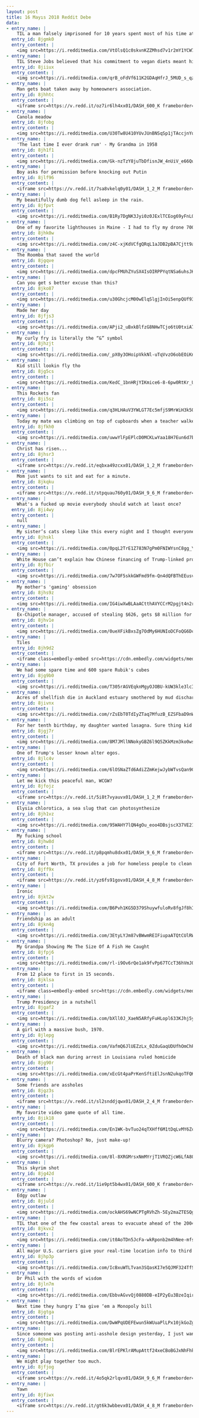 ```yaml
---
layout: post
title: 16 Mayıs 2018 Reddit Debe
data:
- entry_name: |
    TIL a man falsely imprisoned for 10 years spent most of his time at the library to study law and prove his innocence, and then became a lawyer to help free other people who have been falsely convicted.
  entry_id: 8jgmk0
  entry_content: |
    <img src=https://i.redditmedia.com/VtOlsQ1c0skvnKZZMhsd7v1r2mY1YCW7TA3oDR1BhfA.jpg?s=5fefd2e60da4efe60bff73694c501f8a frameborder=0>
- entry_name: |
    TIL Steve Jobs believed that his commitment to vegan diets meant his body was flushed of mucus and he was free from body odor, so he didn't need to wear deodorant or shower regularly. His former coworkers quote that he was 'very, very wrong'
  entry_id: 8jiiux
  entry_content: |
    <img src=https://i.redditmedia.com/qrB_oFdVf611K2GDAqHfrJ_5MUD_s_qzDYyHIftx3yI.jpg?s=f955970b58202237134c5b8b0a9a67dd frameborder=0>
- entry_name: |
    Man gets boat taken away by homeowners association.
  entry_id: 8jhhtc
  entry_content: |
    <iframe src=https://v.redd.it/oz7ir6lh4xx01/DASH_600_K frameborder=0></iframe>
- entry_name: |
    Canola meadow
  entry_id: 8jfobg
  entry_content: |
    <img src=https://i.redditmedia.com/U30Tw8U410YUvJUnBNSqSp1jTAccjnYqHa0peyR7UDI.jpg?s=787af21637fbeb0dd347a6433e6b314f frameborder=0>
- entry_name: |
    'The last time I ever drank rum' - My Grandma in 1958
  entry_id: 8jh1f1
  entry_content: |
    <img src=https://i.redditmedia.com/Gk-nzTzY8juTbDfisnJW_4nUiV_e66Quy4J5J4XqY1I.jpg?s=0fdf7bf853d46efd82f90f8cea7cf656 frameborder=0>
- entry_name: |
    Boy asks for permission before knocking out Putin
  entry_id: 8jlf96
  entry_content: |
    <iframe src=https://v.redd.it/7sa8vkelq0y01/DASH_1_2_M frameborder=0></iframe>
- entry_name: |
    My beautifully dumb dog fell asleep in the rain.
  entry_id: 8jfpvt
  entry_content: |
    <img src=https://i.redditmedia.com/B1Ry7DgNK3Jyi0z0JExlTCEog69yFnLQj0k6oLjbOOo.jpg?s=1a43a15fb385eacb9f34c8567cbc66de frameborder=0>
- entry_name: |
    One of my favorite lighthouses in Maine - I had to fly my drone 7000ft out into the ocean in order to capture this photo, almost didn't have enough battery to get it back to land.
  entry_id: 8jhk0w
  entry_content: |
    <img src=https://i.redditmedia.com/z4C-xjKdVCfgQRqL1aJDB2pBA7Cjtt9aoHmd5Xqyw68.jpg?s=53233c779256321dd5c30a9b747dea49 frameborder=0>
- entry_name: |
    The Roomba that saved the world
  entry_id: 8jgqve
  entry_content: |
    <img src=https://i.redditmedia.com/dpcFMUhZYuSX4IsOIRPPYqtNSa6uhsJKkv2_w_l2NHQ.jpg?s=533d377e887032a1a137db6d262643e3 frameborder=0>
- entry_name: |
    Can you get s better excuse than this?
  entry_id: 8jko87
  entry_content: |
    <img src=https://i.redditmedia.com/u30GhcjcM00wElqSlgjInOi5enpQUf93ABQGBRALHzw.jpg?s=b9e97c12a7084fb659387c78c668956d frameborder=0>
- entry_name: |
    Made her day
  entry_id: 8jfjs3
  entry_content: |
    <img src=https://i.redditmedia.com/APji2_uBxkBlfzG8NHwTCjo6tU0txiA7gZjo59LgSac.jpg?s=e360ecacc3db0b8a66ae9ef80594e1a4 frameborder=0>
- entry_name: |
    My curly fry is literally the “&” symbol
  entry_id: 8jhzjt
  entry_content: |
    <img src=https://i.redditmedia.com/_pX0y3OHoipVkkNl-uTqVvzO6obEOiKnmMHik9fTfx8.jpg?s=c1b92b74e1dd06ec3c6e4e6ffecc7eb2 frameborder=0>
- entry_name: |
    Kid still lookin fly tho
  entry_id: 8jg5cs
  entry_content: |
    <img src=https://i.redditmedia.com/KedC_1bnHRjYIKmice6-8-6pw0RtKr_UdaVCvtPMmlA.jpg?s=91f2480926bfc75a9e5e475efa91145a frameborder=0>
- entry_name: |
    This Rockets fan
  entry_id: 8ji5sz
  entry_content: |
    <img src=https://i.redditmedia.com/q3HLHAuV3YWLGT7Ec5mfjS9MrWiH3k5QVLHMtJlFY2E.jpg?s=249ceae262e97f626c3ffc4bc9d9bf77 frameborder=0>
- entry_name: |
    Today my mate was climbing on top of cupboards when a teacher walked in, he then decides to pick up a textbook and start reading it as if that will justify his actions xD
  entry_id: 8jfkh0
  entry_content: |
    <img src=https://i.redditmedia.com/uwwYlFpEPlcD0MCKLwYaa18H7Eun6d7b21kD0bI_-A4.jpg?s=ab72eaa224843395c8b034b3f97e0522 frameborder=0>
- entry_name: |
    Christ has risen...
  entry_id: 8jhsr3
  entry_content: |
    <iframe src=https://v.redd.it/eqbxa49zcxx01/DASH_1_2_M frameborder=0></iframe>
- entry_name: |
    Mom just wants to sit and eat for a minute.
  entry_id: 8jkqku
  entry_content: |
    <iframe src=https://v.redd.it/stpquau760y01/DASH_9_6_M frameborder=0></iframe>
- entry_name: |
    What's a fucked up movie everybody should watch at least once?
  entry_id: 8ji4wy
  entry_content: |
    null
- entry_name: |
    My sister’s cats sleep like this every night and I thought everyone should know
  entry_id: 8jhskl
  entry_content: |
    <img src=https://i.redditmedia.com/0pqL2TrE1Z783N7gPm0FNIWYsnC8gg_Yhd4Zz3nIHzE.jpg?s=03e9b1520a8123d500cf3ecad283c829 frameborder=0>
- entry_name: |
    White House can’t explain how Chinese financing of Trump-linked project doesn’t violate Constitution
  entry_id: 8jfbir
  entry_content: |
    <img src=https://i.redditmedia.com/7w7OF5skkGWFmd9fm-Qn4dQFBThEEusvCI26PS-RX9w.jpg?s=80ade3c4fd2d98ba754dacbdf2eb979f frameborder=0>
- entry_name: |
    My mother's 'gaming' obsession
  entry_id: 8jhs9z
  entry_content: |
    <img src=https://i.redditmedia.com/IG4iwXwBLAaACtthAVYCCrM2pgjt4n2rsw3MbO83wlI.jpg?s=a1d1f6150308d78f2ba06d171f0c6632 frameborder=0>
- entry_name: |
    Ex-Chipotle manager, accused of stealing $626, gets $8 million for wrongful termination
  entry_id: 8jhv1e
  entry_content: |
    <img src=https://i.redditmedia.com/0ueXFikBxsZg7OdMy6HUNIoDCFoQG6Dc1ahz9JUA1uE.jpg?s=068c7b4f596874540cd869e0bd209612 frameborder=0>
- entry_name: |
    Tiles
  entry_id: 8jh9d2
  entry_content: |
    <iframe class=embedly-embed src=https://cdn.embedly.com/widgets/media.html?src=https%3A%2F%2Fgfycat.com%2Fifr%2FNarrowMintyAnura&url=https%3A%2F%2Fgfycat.com%2FNarrowMintyAnura&image=https%3A%2F%2Fthumbs.gfycat.com%2FNarrowMintyAnura-size_restricted.gif&key=522baf40bd3911e08d854040d3dc5c07&type=text%2Fhtml&schema=gfycat width=512 height=640 scrolling=no frameborder=0 allowfullscreen></iframe>
- entry_name: |
    We had some spare time and 600 spare Rubik's cubes
  entry_id: 8jg9b0
  entry_content: |
    <img src=https://i.redditmedia.com/T305rAGVEqknMgyOJOBU-kUW3kle3lcITREzze83ZG4.jpg?s=e7d30ffec38ebd8df83d3f97e70c02f4 frameborder=0>
- entry_name: |
    Acres of shellfish die in Auckland estuary smothered by mud discharged from building sites - The mullet no longer fly, the stingrays are few & soon shore birds will follow. It's the most brazen case of violation of the most highly protected area you can get under NZ law.
  entry_id: 8jivnx
  entry_content: |
    <img src=https://i.redditmedia.com/rZsEbT0TdIyZTaq7MfuzB_EZSFbaD9nW__dpHmoHzUo.jpg?s=7e994b3a9a5c54f5aa78740dd4d7b1fc frameborder=0>
- entry_name: |
    For her tenth birthday, my daughter wanted lasagna. Sure thing kid
  entry_id: 8jgj7r
  entry_content: |
    <img src=https://i.redditmedia.com/8M7JMllNNokyGBZ6l9Q5ZKkMzm3ko0wsTOxAgdUjmf4.jpg?s=0ba928aa8c19bc482c8bb3062d4fe4a0 frameborder=0>
- entry_name: |
    One of Trump's lesser known alter egos.
  entry_id: 8jlc4v
  entry_content: |
    <img src=https://i.redditmedia.com/6lOSNaZTd6AdiZZmKejwJybWTvsQan9Coax0QokhpB8.jpg?s=6b18720bf12f0f871f8592527b89c779 frameborder=0>
- entry_name: |
    Let me kick this peaceful man, WCGW?
  entry_id: 8jfojz
  entry_content: |
    <iframe src=https://v.redd.it/5i8t7vyauvx01/DASH_1_2_M frameborder=0></iframe>
- entry_name: |
    Elysia chlorotica, a sea slug that can photosynthesize
  entry_id: 8jh1vz
  entry_content: |
    <img src=https://i.redditmedia.com/95WAHY7lQN4gOu_eoo4DBsjscX37VE21juKa3hmLoBg.jpg?s=11a0c5d545b0c5b86a5aaf0e12cd7fca frameborder=0>
- entry_name: |
    My fucking school
  entry_id: 8jhw8d
  entry_content: |
    <iframe src=https://v.redd.it/p8pqmhu8dxx01/DASH_9_6_M frameborder=0></iframe>
- entry_name: |
    City of Fort Worth, TX provides a job for homeless people to clean litter off streets so they can display a work history to make them more employable for future jobs
  entry_id: 8jff9x
  entry_content: |
    <iframe src=https://v.redd.it/yz6fs91govx01/DASH_4_8_M frameborder=0></iframe>
- entry_name: |
    Ironic
  entry_id: 8jkt2w
  entry_content: |
    <img src=https://i.redditmedia.com/B6Pvh1KG5D379ShuywfuloRv8fgJf8hIWCpFLKnYJA4.png?s=19c3e98ad889a36567d17be1bec9fa39 frameborder=0>
- entry_name: |
    Friendship as an adult
  entry_id: 8jkn4g
  entry_content: |
    <img src=https://i.redditmedia.com/3EtyLYJm87vBWwmREIFiupaATQtCUlRWK2r3VD3-gWU.png?s=0dea7be80dfc901d2b57e991a4ec9d47 frameborder=0>
- entry_name: |
    My Grandpa Showing Me The Size Of A Fish He Caught
  entry_id: 8jfpj6
  entry_content: |
    <img src=https://i.redditmedia.com/rl-i9Ov6rQe1ak9fvPp67TCcT36hVmJ07B_EVG_K70A.jpg?s=279f904939b23ea81d41403f76b5fdd1 frameborder=0>
- entry_name: |
    From 12 place to first in 15 seconds.
  entry_id: 8jklsa
  entry_content: |
    <iframe class=embedly-embed src=https://cdn.embedly.com/widgets/media.html?src=https%3A%2F%2Fgfycat.com%2Fifr%2FColorlessMiserlyChinesecrocodilelizard&url=https%3A%2F%2Fgfycat.com%2FColorlessMiserlyChinesecrocodilelizard&image=https%3A%2F%2Fthumbs.gfycat.com%2FColorlessMiserlyChinesecrocodilelizard-size_restricted.gif&key=522baf40bd3911e08d854040d3dc5c07&type=text%2Fhtml&schema=gfycat width=480 height=270 scrolling=no frameborder=0 allowfullscreen></iframe>
- entry_name: |
    Trump Presidency in a nutshell
  entry_id: 8jgaf2
  entry_content: |
    <img src=https://i.redditmedia.com/bXll0J_XaeN5ARfyFuHLopl633KJhj5yw5HGj7uE2Zs.jpg?s=df1af86b9d8173e2c1fbb2a8be072c9b frameborder=0>
- entry_name: |
    A girl with a massive bush, 1970.
  entry_id: 8jlepg
  entry_content: |
    <img src=https://i.redditmedia.com/VafmQ6JlUEZzLx_0ZduGaqUDUfhOmChPaZ-rrcbQY4k.jpg?s=6516987323b222a5b844c5dd0025d513 frameborder=0>
- entry_name: |
    Death of black man during arrest in Louisiana ruled homicide
  entry_id: 8jg90r
  entry_content: |
    <img src=https://i.redditmedia.com/xEcGt4paPrKenSftiElJsnN2ukqoTFQK_90OInVN6SI.jpg?s=5e6e59d7a53c13ff1d05d317ab2653d2 frameborder=0>
- entry_name: |
    Some friends are assholes
  entry_id: 8jgz3s
  entry_content: |
    <iframe src=https://v.redd.it/sl2snddjqwx01/DASH_2_4_M frameborder=0></iframe>
- entry_name: |
    My favorite video game quote of all time.
  entry_id: 8jik18
  entry_content: |
    <img src=https://i.redditmedia.com/En1WK-bvTuo24qTXHff6M1tDqLvMY6Zck1aBDpHESWs.jpg?s=9815b6e4101227e17578cd77e04603d3 frameborder=0>
- entry_name: |
    Blurry camera? Photoshop? No, just make-up!
  entry_id: 8jkgp6
  entry_content: |
    <img src=https://i.redditmedia.com/8l-8XRGMrsxNmMYrjT1VRQZjcW6LfA80XAoW_5JAoug.jpg?s=725523caabd95fd51f2b6548adadb1ed frameborder=0>
- entry_name: |
    This skyrim shot
  entry_id: 8jg42d
  entry_content: |
    <iframe src=https://v.redd.it/1ie9pt5b4wx01/DASH_600_K frameborder=0></iframe>
- entry_name: |
    Edgy outlaw
  entry_id: 8jjuld
  entry_content: |
    <img src=https://i.redditmedia.com/ockAHS69wNCPTgRVhZh-5Ey2maZTESQgvZlK-W91eKI.jpg?s=80f9d2ada2a0778092717b651a7962fc frameborder=0>
- entry_name: |
    TIL that one of the few coastal areas to evacuate ahead of the 2004 tsunami was on the island of Simeulue. Due to island folklore recounting an earthquake/tsunami in 1907, the islanders fled inland following the initial shaking. Generational folklore saving the lives of the islanders 97 years later.
  entry_id: 8jkvx2
  entry_content: |
    <img src=https://i.redditmedia.com/it0AoTDn5JcFa-wkRponb2m4hNee-mfsAUgp_Xd4bnw.jpg?s=ca0d042de1c32c779da0558d71753f55 frameborder=0>
- entry_name: |
    All major U.S. carriers give your real-time location info to third parties
  entry_id: 8jhp3p
  entry_content: |
    <img src=https://i.redditmedia.com/IcBxuWTLTvan3SQasKI7e5QJMF324TfSUU3ryyKDdbY.jpg?s=d3a6817792843d7a6654b01e414aa64a frameborder=0>
- entry_name: |
    Dr Phil with the words of wisdom
  entry_id: 8jln7m
  entry_content: |
    <img src=https://i.redditmedia.com/EbbvAGvvQj0880DB-eIP2yEu3BzeIqirqIXI2JFvruU.jpg?s=903e4d8a5cd71eefbe9a9da30a6206c3 frameborder=0>
- entry_name: |
    Next time they hungry I’ma give ‘em a Monopoly bill
  entry_id: 8jgtga
  entry_content: |
    <img src=https://i.redditmedia.com/DwWPqUDEFEwun5kWUuaPlLPx10jkGoZgTQE-1WhGNmU.jpg?s=177349e0ee5cddc26be9327c1f3e69be frameborder=0>
- entry_name: |
    Since someone was posting anti-asshole design yesterday, I just want to thank Adam Neely for his lack of clickbait. Not only does he answer the title of the video thoroughly in the video, he puts the short answer in the thumbnail if you choose not to hear the in-depth explanation.
  entry_id: 8jhm41
  entry_content: |
    <img src=https://i.redditmedia.com/BlrEPKlrAMupAttf24xeCBoBGJxNhFhkLDe21FQLevo.jpg?s=2b478cc16d6fc56a2116abebfdabb4ef frameborder=0>
- entry_name: |
    We might play together too much.
  entry_id: 8jfjog
  entry_content: |
    <iframe src=https://v.redd.it/4o5qk2rlqvx01/DASH_9_6_M frameborder=0></iframe>
- entry_name: |
    Yawn
  entry_id: 8jfiwx
  entry_content: |
    <iframe src=https://v.redd.it/gt6k3wbbevx01/DASH_4_8_M frameborder=0></iframe>
---
```

